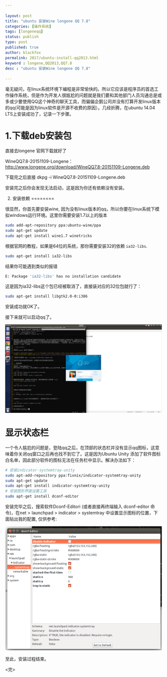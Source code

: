 ```yaml
---

layout: post
title: "ubuntu 安装Wine longene QQ 7.8"
categories: [操作系统]
tags: [longeneqq]
status: publish
type: post
published: true
author: blackfox
permalink: 2017/ubuntu-install-qq2013.html
keyword : longene,QQ2013,QQ7.8
desc : "ubuntu 安装Wine longene QQ 7.8"

---
```


毫无疑问，在linux系统环境下编程是非常愉快的。所以它应该是程序员的首选工作操作系统，但是作为开发人很尴尬的问题就是我们要和其他部门人员沟通总是或多或少要使用QQ这个神奇的聊天工具，而偏偏企鹅公司并没有打算开发linux版本的qq(可能是因为linux软件是开源不收费的原因）。几经折腾，在ubuntu 14.04 LTS上安装成功了，记录一下步骤。
	
1.下载deb安装包
======
直接去longene 官网下载就好了

WineQQ7.8-20151109-Longene：<a href="WineQQ7.8-20151109-Longene：http://www.longene.org/download/WineQQ7.8-20151109-Longene.deb">http://www.longene.org/download/WineQQ7.8-20151109-Longene.deb</a>

下载完之后直接 dkpg -i WineQQ7.8-20151109-Longene.deb 

安装完之后你会发现无法启动，这是因为你还有依赖没有安装。

2. 安装依赖
========

很显然，你首先要安装wine,
因为没有linux版本的qq，所以你要在linux系统下模拟windows运行环境。这里你需要安装1.7以上的版本

```bash
sudo add-apt-repository ppa:ubuntu-wine/ppa
sudo apt-get update
sudo apt-get install wine1.7 winetricks
```

根据官网的教程，如果是64位的系统，那你需要安装32的依赖 <code
class="scode">ia32-libs</code>. 

```bash
sudo apt-get install ia32-libs
```

结果你可能遇到类似的报错

```bash
E: Package 'ia32-libs' has no installation candidate
```

这是因为ia32-libs这个包已经被取消了，直接装对应的32位包就行了：

```bash
sudo apt-get install libgtk2.0-0:i386
```
安装成功就OK了。

接下来就可以启动qq了。

<img style="max-width:100%" src="/images/2017/02/qq-01.png" />


显示状态栏
========
一个令人尴尬的问题是，登陆qq之后，在顶部的状态栏并没有显示qq图标，这意味着你关闭qq窗口之后再也找不到它了。这是因为Ubuntu
Unity
添加了软件图标白名单，因此部分软件的图标无法在任务栏中显示。解决办法如下：

```bash
# 安装indicator-systemtray-unity
sudo apt-add-repository ppa:fixnix/indicator-systemtray-unity
sudo apt-get update
sudo apt-get install indicator-systemtray-unity
# 安装图形界面设置工具
sudo apt-get install dconf-editor
```

安装完毕之后，搜索软件Dconf-Editori (或者直接再终端输入 dconf-editor 命令)，在net > launchpad > indicator >
systemtray 中设置显示图标的位置，下面贴出我的配置, 仅供参考:

<img style="max-width:100%" src="/images/2017/02/qq-install-02.png" />

至此，安装过程结束。

<完>



